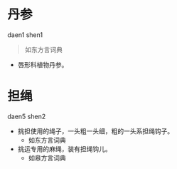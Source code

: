 # 丹参
daen1 shen1
> 如东方言词典
- 唇形科植物丹参。





# 担绳
daen5 shen2
+ 挑担使用的绳子，一头粗一头细，粗的一头系担绳钩子。
  * 如东方言词典
+ 挑运专用的麻绳，装有担绳钩儿。
  * 如皋方言词典
